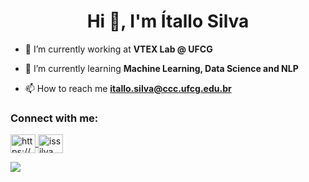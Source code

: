 <h1 align="center">Hi 👋, I'm Ítallo Silva</h1>

- 🔭 I’m currently working at **VTEX Lab @ UFCG**

- 🌱 I’m currently learning **Machine Learning, Data Science and NLP**

- 📫 How to reach me **itallo.silva@ccc.ufcg.edu.br**

<p align="left">
  <h3 align="left">Connect with me:</h3>
  <a href="https://www.linkedin.com/in/ítallo-silva/" target="blank">
    <img align="center" src="https://cdn.jsdelivr.net/npm/simple-icons@3.0.1/icons/linkedin.svg" alt="https://www.linkedin.com/in/ítallo-silva/" height="30" width="40" />
  </a>
  <a href="https://codeforces.com/profile/issilva" target="blank">
    <img align="center" src="https://cdn.jsdelivr.net/npm/simple-icons@3.0.1/icons/codeforces.svg" alt="issilva" height="30" width="40" />
  </a>
</p>

<div>
  <a href="https://github.com/anuraghazra/github-readme-stats">
    <img align="left" src="https://github-readme-stats.vercel.app/api?username=issilva5&show_icons=true&theme=radical" />
  </a>
</div>
